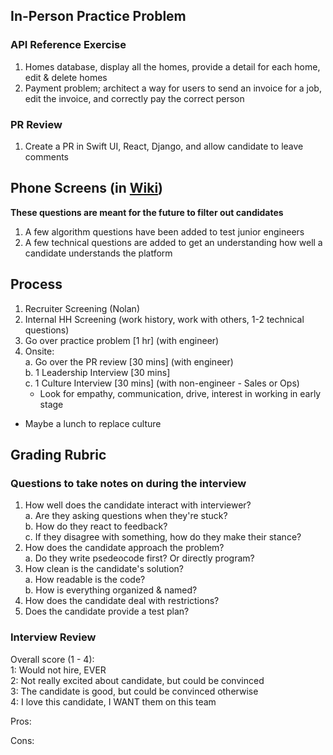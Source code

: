 ## In-Person Practice Problem

### API Reference Exercise
1. Homes database, display all the homes, provide a detail for each home, edit & delete homes
2. Payment problem; architect a way for users to send an invoice for a job, edit the invoice, and correctly pay the correct person

### PR Review
1. Create a PR in Swift UI, React, Django, and allow candidate to leave comments

## Phone Screens (in [Wiki](https://github.com/humminghomes/interview-questions/wiki))
__These questions are meant for the future to filter out candidates__
1. A few algorithm questions have been added to test junior engineers
2. A few technical questions are added to get an understanding how well a candidate understands the platform

## Process
1. Recruiter Screening (Nolan)
2. Internal HH Screening (work history, work with others, 1-2 technical questions)
3. Go over practice problem [1 hr] (with engineer)
4. Onsite:\
  a. Go over the PR review [30 mins] (with engineer)\
  b. 1 Leadership Interview [30 mins]\
  c. 1 Culture Interview [30 mins] (with non-engineer - Sales or Ops)
    - Look for empathy, communication, drive, interest in working in early stage
    
 * Maybe a lunch to replace culture

## Grading Rubric
### Questions to take notes on during the interview
1. How well does the candidate interact with interviewer?\
  a. Are they asking questions when they're stuck?\
  b. How do they react to feedback?\
  c. If they disagree with something, how do they make their stance?
2. How does the candidate approach the problem?\
  a. Do they write psedeocode first? Or directly program?
3. How clean is the candidate's solution?\
  a. How readable is the code?\
  b. How is everything organized & named?
4. How does the candidate deal with restrictions?
5. Does the candidate provide a test plan?

### Interview Review
Overall score (1 - 4):\
1: Would not hire, EVER\
2: Not really excited about candidate, but could be convinced\
3: The candidate is good, but could be convinced otherwise\
4: I love this candidate, I WANT them on this team

Pros:

Cons:

